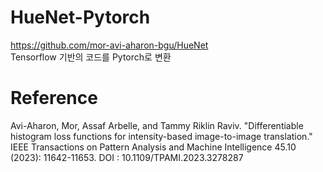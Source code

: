 # HueNet-Pytorch

https://github.com/mor-avi-aharon-bgu/HueNet  
Tensorflow 기반의 코드를 Pytorch로 변환

# Reference
Avi-Aharon, Mor, Assaf Arbelle, and Tammy Riklin Raviv. "Differentiable histogram loss functions for intensity-based image-to-image translation." IEEE Transactions on Pattern Analysis and Machine Intelligence 45.10 (2023): 11642-11653.
DOI : 10.1109/TPAMI.2023.3278287  
